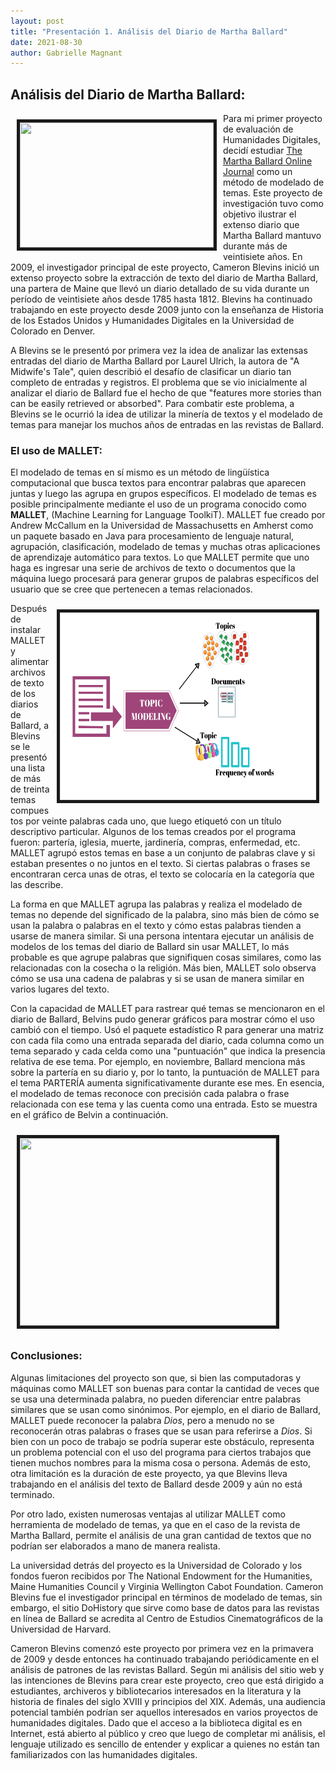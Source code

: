 ```yaml
---
layout: post
title: "Presentación 1. Análisis del Diario de Martha Ballard"
date: 2021-08-30
author: Gabrielle Magnant
---
```

## Análisis del Diario de Martha Ballard:
<img src="/assets/images/ mbd1.jpeg" height="200" width="310" align="left" border="5px solid #000000" style="margin:10px;"> 

Para mi primer proyecto de evaluación de Humanidades Digitales, decidí estudiar [The Martha Ballard Online Journal](https://www.cameronblevins.org/posts/topic-modeling-martha-ballards-diary/) como un método de modelado de temas. Este proyecto de investigación tuvo como objetivo ilustrar el extenso diario que Martha Ballard mantuvo durante más de veintisiete años. En 2009, el investigador principal de este proyecto, Cameron Blevins inició un extenso proyecto sobre la extracción de texto del diario de Martha Ballard, una partera de Maine que llevó un diario detallado de su vida durante un período de veintisiete años desde 1785 hasta 1812. Blevins ha continuado trabajando en este proyecto desde 2009 junto con la enseñanza de Historia de los Estados Unidos y Humanidades Digitales en la Universidad de Colorado en Denver.

A Blevins se le presentó por primera vez la idea de analizar las extensas entradas del diario de Martha Ballard por Laurel Ulrich, la autora de "A Midwife's Tale", quien describió el desafío de clasificar un diario tan completo de entradas y registros. El problema que se vio inicialmente al analizar el diario de Ballard fue el hecho de que "features more stories than can be easily retrieved or absorbed". Para combatir este problema, a Blevins se le ocurrió la idea de utilizar la minería de textos y el modelado de temas para manejar los muchos años de entradas en las revistas de Ballard.

### El uso de MALLET:
El modelado de temas en sí mismo es un método de lingüística computacional que busca textos para encontrar palabras que aparecen juntas y luego las agrupa en grupos específicos. El modelado de temas es posible principalmente mediante el uso de un programa conocido como **MALLET**, (Machine Learning for Language ToolkiT). MALLET fue creado por Andrew McCallum en la Universidad de Massachusetts en Amherst como un paquete basado en Java para procesamiento de lenguaje natural, agrupación, clasificación, modelado de temas y muchas otras aplicaciones de aprendizaje automático para textos. Lo que MALLET permite que uno haga es ingresar una serie de archivos de texto o documentos que la máquina luego procesará para generar grupos de palabras específicos del usuario que se cree que pertenecen a temas relacionados.

<img src="/assets/images/mallet.png" height="300" width="410" align="right" border="5px solid #000000" style="margin:10px;"> 

Después de instalar MALLET y alimentar archivos de texto de los diarios de Ballard, a Blevins se le presentó una lista de más de treinta temas compuestos por veinte palabras cada uno, que luego etiquetó con un título descriptivo particular. Algunos de los temas creados por el programa fueron: partería, iglesia, muerte, jardinería, compras, enfermedad, etc. MALLET agrupó estos temas en base a un conjunto de palabras clave y si estaban presentes o no juntos en el texto. Si ciertas palabras o frases se encontraran cerca unas de otras, el texto se colocaría en la categoría que las describe.


La forma en que MALLET agrupa las palabras y realiza el modelado de temas no depende del significado de la palabra, sino más bien de cómo se usan la palabra o palabras en el texto y cómo estas palabras tienden a usarse de manera similar. Si una persona intentara ejecutar un análisis de modelos de los temas del diario de Ballard sin usar MALLET, lo más probable es que agrupe palabras que signifiquen cosas similares, como las relacionadas con la cosecha o la religión. Más bien, MALLET solo observa cómo se usa una cadena de palabras y si se usan de manera similar en varios lugares del texto.

Con la capacidad de MALLET para rastrear qué temas se mencionaron en el diario de Ballard, Belvins pudo generar gráficos para mostrar cómo el uso cambió con el tiempo. Usó el paquete estadístico R para generar una matriz con cada fila como una entrada separada del diario, cada columna como un tema separado y cada celda como una "puntuación" que indica la presencia relativa de ese tema. Por ejemplo, en noviembre, Ballard menciona más sobre la partería en su diario y, por lo tanto, la puntuación de MALLET para el tema PARTERÍA aumenta significativamente durante ese mes. En esencia, el modelado de temas reconoce con precisión cada palabra o frase relacionada con ese tema y las cuenta como una entrada. Esto se muestra en el gráfico de Belvin a continuación.

<img src="/assets/images/ mbd2.jpeg" height="300" width="410" align="center" border="5px solid #000000" style="margin:10px;"> 


### Conclusiones:
Algunas limitaciones del proyecto son que, si bien las computadoras y máquinas como MALLET son buenas para contar la cantidad de veces que se usa una determinada palabra, no pueden diferenciar entre palabras similares que se usan como sinónimos. Por ejemplo, en el diario de Ballard, MALLET puede reconocer la palabra  <i>Dios</i>, pero a menudo no se reconocerán otras palabras o frases que se usan para referirse a <i>Dios</i>. Si bien con un poco de trabajo se podría superar este obstáculo, representa un problema potencial con el uso del programa para ciertos trabajos que tienen muchos nombres para la misma cosa o persona. Además de esto, otra limitación es la duración de este proyecto, ya que Blevins lleva trabajando en el análisis del texto de Ballard desde 2009 y aún no está terminado.

Por otro lado, existen numerosas ventajas al utilizar MALLET como herramienta de modelado de temas, ya que en el caso de la revista de Martha Ballard, permite el análisis de una gran cantidad de textos que no podrían ser elaborados a mano de manera realista.

La universidad detrás del proyecto es la Universidad de Colorado y los fondos fueron recibidos por The National Endowment for the Humanities, Maine Humanities Council y Virginia Wellington Cabot Foundation. Cameron Blevins fue el investigador principal en términos de modelado de temas, sin embargo, el sitio DoHistory que sirve como base de datos para las revistas en línea de Ballard se acredita al Centro de Estudios Cinematográficos de la Universidad de Harvard.

Cameron Blevins comenzó este proyecto por primera vez en la primavera de 2009 y desde entonces ha continuado trabajando periódicamente en el análisis de patrones de las revistas Ballard. Según mi análisis del sitio web y las intenciones de Blevins para crear este proyecto, creo que está dirigido a estudiantes, archiveros y bibliotecarios interesados en la literatura y la historia de finales del siglo XVIII y principios del XIX. Además, una audiencia potencial también podrían ser aquellos interesados en varios proyectos de humanidades digitales. Dado que el acceso a la biblioteca digital es en Internet, está abierto al público y creo que luego de completar mi análisis, el lenguaje utilizado es sencillo de entender y explicar a quienes no están tan familiarizados con las humanidades digitales.

